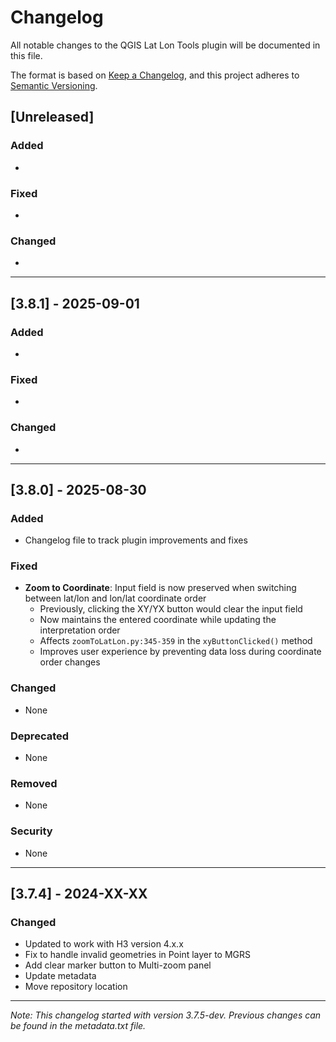 # Changelog

All notable changes to the QGIS Lat Lon Tools plugin will be documented in this file.

The format is based on [Keep a Changelog](https://keepachangelog.com/en/1.0.0/),
and this project adheres to [Semantic Versioning](https://semver.org/spec/v2.0.0.html).

## [Unreleased]

### Added
- 

### Fixed
- 

### Changed
- 

---

## [3.8.1] - 2025-09-01

### Added
- 

### Fixed
- 

### Changed
- 

---

## [3.8.0] - 2025-08-30

### Added
- Changelog file to track plugin improvements and fixes

### Fixed
- **Zoom to Coordinate**: Input field is now preserved when switching between lat/lon and lon/lat coordinate order
  - Previously, clicking the XY/YX button would clear the input field
  - Now maintains the entered coordinate while updating the interpretation order
  - Affects `zoomToLatLon.py:345-359` in the `xyButtonClicked()` method
  - Improves user experience by preventing data loss during coordinate order changes

### Changed
- None

### Deprecated  
- None

### Removed
- None

### Security
- None

---

## [3.7.4] - 2024-XX-XX

### Changed
- Updated to work with H3 version 4.x.x
- Fix to handle invalid geometries in Point layer to MGRS
- Add clear marker button to Multi-zoom panel
- Update metadata
- Move repository location

---

*Note: This changelog started with version 3.7.5-dev. Previous changes can be found in the metadata.txt file.*